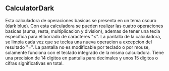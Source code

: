 ## CalculatorDark
Esta calculadora de operaciones basicas se presenta en un tema oscuro (dark blue). Con esta calculadora se pueden realizar las cuatro operaciones basicas (suma, resta, multiplicacion y division), ademas de tener una tecla especifica para el borrado de caracteres "<". La pantalla de la calculadora, se limpia cada vez que se teclea una nueva operacion a excepcion del resultado "=". La pantalla no es modificable por teclado o por mouse, solamente funciona con el teclado integrado de la misma calculadora. Tiene una precision de 14 digitos en pantalla para decimales y unos 15 digitos o cifras significativas en total.
